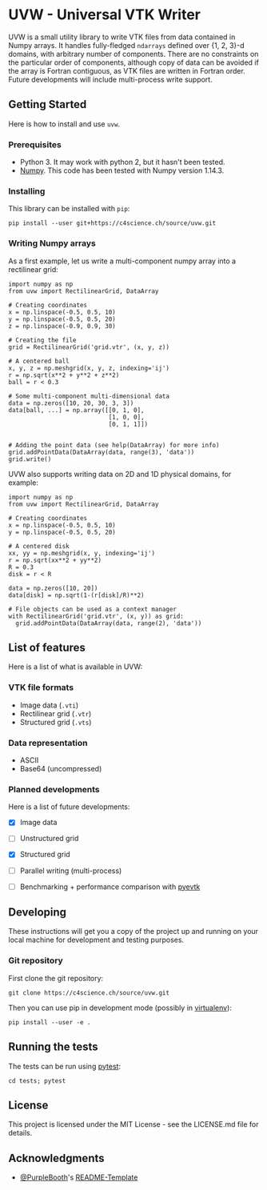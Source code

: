 UVW - Universal VTK Writer
==========================

UVW is a small utility library to write VTK files from data contained in Numpy arrays. It handles fully-fledged `ndarrays` defined over {1, 2, 3}-d domains, with arbitrary number of components. There are no constraints on the particular order of components, although copy of data can be avoided if the array is Fortran contiguous, as VTK files are written in Fortran order. Future developments will include multi-process write support.

## Getting Started

Here is how to install and use `uvw`.

### Prerequisites

* Python 3. It may work with python 2, but it hasn't been tested.
* [Numpy](http://www.numpy.org/). This code has been tested with Numpy version 1.14.3.

### Installing

This library can be installed with `pip`:

```
pip install --user git+https://c4science.ch/source/uvw.git
```

### Writing Numpy arrays

As a first example, let us write a multi-component numpy array into a rectilinear grid:

```lang=python
import numpy as np
from uvw import RectilinearGrid, DataArray

# Creating coordinates
x = np.linspace(-0.5, 0.5, 10)
y = np.linspace(-0.5, 0.5, 20)
z = np.linspace(-0.9, 0.9, 30)

# Creating the file
grid = RectilinearGrid('grid.vtr', (x, y, z))

# A centered ball
x, y, z = np.meshgrid(x, y, z, indexing='ij')
r = np.sqrt(x**2 + y**2 + z**2)
ball = r < 0.3

# Some multi-component multi-dimensional data
data = np.zeros([10, 20, 30, 3, 3])
data[ball, ...] = np.array([[0, 1, 0],
                            [1, 0, 0],
                            [0, 1, 1]])


# Adding the point data (see help(DataArray) for more info)
grid.addPointData(DataArray(data, range(3), 'data'))
grid.write()
```

UVW also supports writing data on 2D and 1D physical domains, for example:

```lang=python
import numpy as np
from uvw import RectilinearGrid, DataArray

# Creating coordinates
x = np.linspace(-0.5, 0.5, 10)
y = np.linspace(-0.5, 0.5, 20)

# A centered disk
xx, yy = np.meshgrid(x, y, indexing='ij')
r = np.sqrt(xx**2 + yy**2)
R = 0.3
disk = r < R

data = np.zeros([10, 20])
data[disk] = np.sqrt(1-(r[disk]/R)**2)

# File objects can be used as a context manager
with RectilinearGrid('grid.vtr', (x, y)) as grid:
  grid.addPointData(DataArray(data, range(2), 'data'))
```

## List of features

Here is a list of what is available in UVW:

### VTK file formats

- Image data (`.vti`)
- Rectilinear grid (`.vtr`)
- Structured grid (`.vts`)

### Data representation

- ASCII
- Base64 (uncompressed)

### Planned developments

Here is a list of future developments:

- [x] Image data
- [ ] Unstructured grid
- [x] Structured grid
- [ ] Parallel writing (multi-process)
- [ ] Benchmarking + performance comparison with [pyevtk](https://bitbucket.org/pauloh/pyevtk)


## Developing

These instructions will get you a copy of the project up and running on your local machine for development and testing purposes.

### Git repository

First clone the git repository:

```
git clone https://c4science.ch/source/uvw.git
```

Then you can use pip in development mode (possibly in [virtualenv](https://virtualenv.pypa.io/en/stable/)):

```
pip install --user -e .
```

## Running the tests

The tests can be run using [pytest](https://docs.pytest.org/en/latest/):

```
cd tests; pytest
```

## License

This project is licensed under the MIT License - see the LICENSE.md file for details.

## Acknowledgments

* [@PurpleBooth](https://github.com/PurpleBooth)'s [README-Template](https://gist.github.com/PurpleBooth/109311bb0361f32d87a2)
